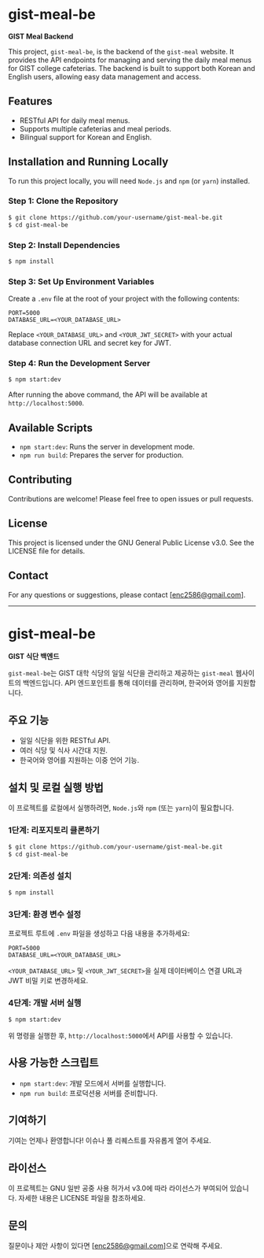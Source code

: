 # gist-meal-be

**GIST Meal Backend**

This project, `gist-meal-be`, is the backend of the `gist-meal` website. It provides the API endpoints for managing and serving the daily meal menus for GIST college cafeterias. The backend is built to support both Korean and English users, allowing easy data management and access.

## Features

- RESTful API for daily meal menus.
- Supports multiple cafeterias and meal periods.
- Bilingual support for Korean and English.

## Installation and Running Locally

To run this project locally, you will need `Node.js` and `npm` (or `yarn`) installed.

### Step 1: Clone the Repository

```bash
$ git clone https://github.com/your-username/gist-meal-be.git
$ cd gist-meal-be
```

### Step 2: Install Dependencies

```bash
$ npm install
```

### Step 3: Set Up Environment Variables

Create a `.env` file at the root of your project with the following contents:

```
PORT=5000
DATABASE_URL=<YOUR_DATABASE_URL>
```

Replace `<YOUR_DATABASE_URL>` and `<YOUR_JWT_SECRET>` with your actual database connection URL and secret key for JWT.

### Step 4: Run the Development Server

```bash
$ npm start:dev
```

After running the above command, the API will be available at `http://localhost:5000`.

## Available Scripts

- `npm start:dev`: Runs the server in development mode.
- `npm run build`: Prepares the server for production.

## Contributing

Contributions are welcome! Please feel free to open issues or pull requests.

## License

This project is licensed under the GNU General Public License v3.0. See the LICENSE file for details.

## Contact

For any questions or suggestions, please contact [enc2586@gmail.com].

---

# gist-meal-be

**GIST 식단 백엔드**

`gist-meal-be`는 GIST 대학 식당의 일일 식단을 관리하고 제공하는 `gist-meal` 웹사이트의 백엔드입니다. API 엔드포인트를 통해 데이터를 관리하며, 한국어와 영어를 지원합니다.

## 주요 기능

- 일일 식단을 위한 RESTful API.
- 여러 식당 및 식사 시간대 지원.
- 한국어와 영어를 지원하는 이중 언어 기능.

## 설치 및 로컬 실행 방법

이 프로젝트를 로컬에서 실행하려면, `Node.js`와 `npm` (또는 `yarn`)이 필요합니다.

### 1단계: 리포지토리 클론하기

```bash
$ git clone https://github.com/your-username/gist-meal-be.git
$ cd gist-meal-be
```

### 2단계: 의존성 설치

```bash
$ npm install
```

### 3단계: 환경 변수 설정

프로젝트 루트에 `.env` 파일을 생성하고 다음 내용을 추가하세요:

```
PORT=5000
DATABASE_URL=<YOUR_DATABASE_URL>
```

`<YOUR_DATABASE_URL>` 및 `<YOUR_JWT_SECRET>`을 실제 데이터베이스 연결 URL과 JWT 비밀 키로 변경하세요.

### 4단계: 개발 서버 실행

```bash
$ npm start:dev
```

위 명령을 실행한 후, `http://localhost:5000`에서 API를 사용할 수 있습니다.

## 사용 가능한 스크립트

- `npm start:dev`: 개발 모드에서 서버를 실행합니다.
- `npm run build`: 프로덕션용 서버를 준비합니다.

## 기여하기

기여는 언제나 환영합니다! 이슈나 풀 리퀘스트를 자유롭게 열어 주세요.

## 라이선스

이 프로젝트는 GNU 일반 공중 사용 허가서 v3.0에 따라 라이선스가 부여되어 있습니다. 자세한 내용은 LICENSE 파일을 참조하세요.

## 문의

질문이나 제안 사항이 있다면 [enc2586@gmail.com]으로 연락해 주세요.
